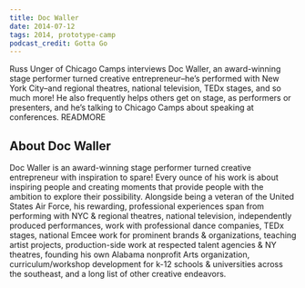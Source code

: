 ```yaml
---
title: Doc Waller
date: 2014-07-12
tags: 2014, prototype-camp
podcast_credit: Gotta Go
---
```


Russ Unger of Chicago Camps interviews Doc Waller, an award-winning stage performer turned creative entrepreneur&#8211;he&#8217;s performed with New York City&#8211;and regional theatres, national television, TEDx stages, and so much more! He also frequently helps others get on stage, as performers or presenters, and he&#8217;s talking to Chicago Camps about speaking at conferences. READMORE

## About Doc Waller

Doc Waller is an award-winning stage performer turned creative entrepreneur with inspiration to spare! Every ounce of his work is about inspiring people and creating moments that provide people with the ambition to explore their possibility. Alongside being a veteran of the United States Air Force, his rewarding, professional experiences span from performing with NYC &amp; regional theatres, national television, independently produced performances, work with professional dance companies, TEDx stages, national Emcee work for prominent brands &amp; organizations, teaching artist projects, production-side work at respected talent agencies &amp; NY theatres, founding his own Alabama nonprofit Arts organization, curriculum/workshop development for k-12 schools &amp; universities across the southeast, and a long list of other creative endeavors.

